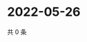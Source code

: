 # 2022-05-26

共 0 条

<!-- BEGIN WEIBO -->
<!-- 最后更新时间 Thu May 26 2022 06:17:22 GMT+0800 (China Standard Time) -->

<!-- END WEIBO -->
